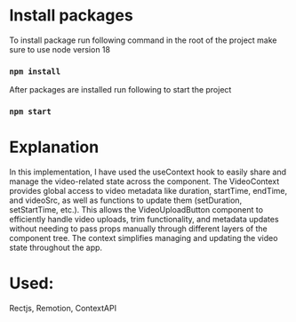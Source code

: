 # Install packages

To install package run following command in the root of the project
make sure to use node version 18

### `npm install`

After packages are installed run following to start the project

### `npm start`

# Explanation

In this implementation, I have used the useContext hook to easily share and manage the video-related state across the component. The VideoContext provides global access to video metadata like duration, startTime, endTime, and videoSrc, as well as functions to update them (setDuration, setStartTime, etc.). This allows the VideoUploadButton component to efficiently handle video uploads, trim functionality, and metadata updates without needing to pass props manually through different layers of the component tree. The context simplifies managing and updating the video state throughout the app.

# Used:

Rectjs, Remotion, ContextAPI

